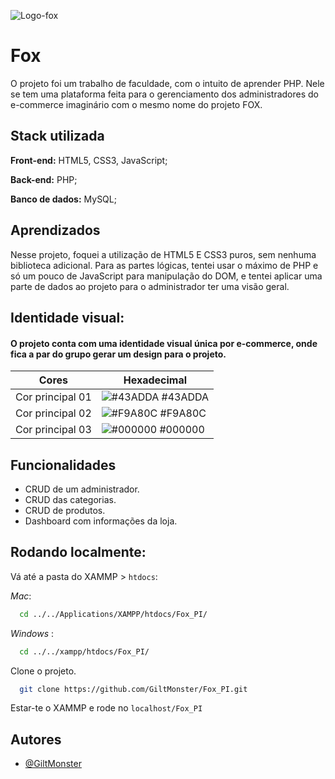 
![Logo-fox](images/fox.svg)

# Fox

O projeto foi um trabalho de faculdade, com o intuito de aprender PHP. Nele se tem uma plataforma feita para o gerenciamento dos administradores do e-commerce imaginário com o mesmo nome do projeto FOX. 

## Stack utilizada

**Front-end:** HTML5, CSS3, JavaScript;

**Back-end:** PHP;

**Banco de dados:** MySQL;


## Aprendizados

Nesse projeto, foquei a utilização de HTML5 E CSS3 puros, sem nenhuma biblioteca adicional. Para as partes lógicas, tentei usar o máximo de PHP e só um pouco de JavaScript para manipulação do DOM, e tentei aplicar uma parte de dados ao projeto para o administrador ter uma visão geral.
## Identidade visual:
#### O projeto conta com uma identidade visual única por e-commerce, onde fica a par do grupo gerar um design para o projeto.
| Cores               | Hexadecimal                                                |
| ----------------- | ---------------------------------------------------------------- |
| Cor principal 01 | ![#43ADDA](https://via.placeholder.com/10/43ADDA?text=+) #43ADDA |
| Cor principal 02 | ![#F9A80C](https://via.placeholder.com/10/F9A80C?text=+) #F9A80C |
| Cor principal 03 | ![#000000](https://via.placeholder.com/10/000000?text=+) #000000 |

## Funcionalidades

- CRUD de um administrador.
- CRUD das categorias.
- CRUD de produtos.
- Dashboard com informações da loja.


## Rodando localmente:

Vá até a pasta do XAMMP > `htdocs`:

_Mac_:
```bash
  cd ../../Applications/XAMPP/htdocs/Fox_PI/  
```

_Windows_ :
```bash
  cd ../../xampp/htdocs/Fox_PI/  
```

Clone o projeto.

```bash
  git clone https://github.com/GiltMonster/Fox_PI.git
```

Estar-te o XAMMP e rode no `localhost/Fox_PI`
## Autores

- [@GiltMonster](https://www.github.com/GiltMonster)

